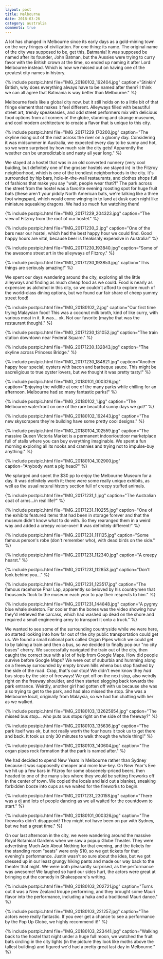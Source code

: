 ```yaml
---
layout: post
title: Melbourne
date: 2018-03-26
category: australia
comments: true
---
```


A lot has changed in Melbourne since its early days as a gold-mining town on the very fringes of civilization.  For one thing: its name.  The original name of the city was supposed to be, get this, Batmania!  It was supposed be named after its founder, John Batman, but the Aussies were trying to curry favor with the British crown at the time, so ended up naming it after Lord Melbourne instead.  Which is how we missed out on having one of the greatest city names in history.

{% include postpic.html file="IMG_20180102_162404.jpg" caption="Stinkin' British, why does everything always have to be named after them? I think we can all agree that Batmania is way better than Melbourne." %}

Melbourne feels like a global city now, but it still holds on to a little bit of that fringe element that makes it feel different.  Alleyways filled with beautiful street art, trendy speakeasies, and odd street performers mix with delicious food options from all corners of the globe, stunning and strange museums, and cool modern architecture to create a flavor that is unique to this city.

{% include postpic.html file="IMG_20171229_170200.jpg" caption="The skyline rising out of the mist across the river on a gloomy day.  Considering it was midsummer in Australia, we expected every day to be sunny and hot, so we were surprised by how much rain the city gets!  Apparently the weather can be unpredictable and nasty all year long." %}

We stayed at a hostel that was in an old converted nunnery (very cool buiding, but definitely one of the grosser hostels we stayed in) in the Fitzroy neighborhood, which is one of the trendiest neighborhoods in the city.  It's surrounded by hip bars, hole-in-the-wall restaurants, and clothes shops full of fashions that make you say "wait, people wear that?!"  The park across the street from the hostel was a favorite evening roosting spot for huge fruit bats (these aren't your piddly North American bats, we're talking like a three foot wingspan), which would come winging in to land at dusk each night like miniature squeaking dragons.  We had so much fun watching them!

{% include postpic.html file="IMG_20171229_204323.jpg" caption="The view of Fitzroy from the roof of our hostel." %}

{% include postpic.html file="IMG_20171230_2.jpg" caption="One of the bars near our hostel, which had the best happy hour we could find.  Good happy hours are vital, because beer is freakishly expensive in Australia!" %}

{% include postpic.html file="IMG_20171230_193840.jpg" caption="Some of the awesome street art in the alleyways of Fitzroy." %}

{% include postpic.html file="IMG_20171230_193853.jpg" caption="This things are seriously amazing!" %}

We spent our days wandering around the city, exploring all the little alleyways and finding as much cheap food as we could.  Food is nearly as expensive as alchohol in this city, so we couldn't afford to explore much of the world-class dining options, but we found our fair share of cheep yummy street food!

{% include postpic.html file="IMG_20180102_2.jpg" caption="Our first time trying Malaysian food!  This was a coconut milk broth, kind of like curry, with various meat in it.  It was... ok.  Not our favorite (maybe that was the restaurant though)." %}

{% include postpic.html file="IMG_20171230_131052.jpg" caption="The train station downtown near Federal Square." %}

{% include postpic.html file="IMG_20171230_132843.jpg" caption="The skyline across Princess Bridge." %}

{% include postpic.html file="IMG_20171230_184821.jpg" caption="Another happy hour special; oysters with bacon and barbeque sauce.  This might be sacreligious to true oyster lovers, but we thought it was pretty tasty!" %}

{% include postpic.html file="IMG_20180101_000326.jpg" caption="Enjoying the wildlife at one of the many parks while chilling for an afternoon.  Melbourne had so many fantastic parks!" %}

{% include postpic.html file="IMG_20180102_1.jpg" caption="The Melbourne waterfront on one of the rare beautiful sunny days we got!" %}

{% include postpic.html file="IMG_20180102_162443.jpg" caption="The new skyscrapers they're building have some pretty cool designs." %}

{% include postpic.html file="IMG_20180104_102559.jpg" caption="The massive Queen Victoria Market is a permanent indoor/outdoor marketplace full of stalls where you can buy everything imaginable.  We spent a fun morning exploring all its nooks and crannies and trying not to impulse-buy anything." %}

{% include postpic.html file="IMG_20180104_102900.jpg" caption="Anybody want a pig head?" %}

We splurged and spent the $30 pp to enjoy the Melbourne Museum for a day.  It was definitely worth it; there were some really unique exhibits, as well as the usual natural history section full of creepy stuffed animals.

{% include postpic.html file="IMG_20171231_1.jpg" caption="The Australian coat of arms...in real life?" %}

{% include postpic.html file="IMG_20171231_110255.jpg" caption="One of the exhibits featured items that had been in storage forever and that the museum didn't know what to do with.  So they rearanged them in a weird way and added a creepy voice-over!  It was definitely different!" %}

{% include postpic.html file="IMG_20171231_111135.jpg" caption="Some famous person's robe (don't remember who), with dead birds on the side." %}

{% include postpic.html file="IMG_20171231_112340.jpg" caption="A creepy hearst." %}

{% include postpic.html file="IMG_20171231_112853.jpg" caption="Don't look behind you..." %}

{% include postpic.html file="IMG_20171231_123517.jpg" caption="The famous racehorse Phar Lap, apparently so beloved by his countrymen that thousands flock to the museum each year to pay their respects to him." %}

{% include postpic.html file="IMG_20171231_144848.jpg" caption="A pygmy blue whale skeleton.  Far cooler than the bones was the video showing how they'd retrieved the carcass, which had washed up dead on the shore and required a small engineering army to transport it onto a truck." %}

We wanted to see some of the surrounding countryside while we were here, so started looking into how far out of the city public transportation could get us.  We found a small national park called Organ Pipes which we could get to by taking a train and then a bus, so we decided to finally pop our "no city buses" cherry.  We successfully navigated the train out of the city, then caught the correct bus with a lot of help from Google Maps.  How did people survive before Google Maps?  We were out of suburbia and humming along on a freeway surrounded by empty brown hills whena bus stop flashed by the side of the road.  Crap, that's our stop!  We didn't even know they *had* bus stops by the side of freeways!  We got off on the next stop, also weirdly right on the freeway shoulder, and then started slogging back towards the park entrance.  Weirdly, another girl had gotten off with us because she was also trying to get to the park, and had also missed the stop.  She was a Melbourne local, originally from Malaysia, so we had fun chatting with her as we walked.

{% include postpic.html file="IMG_20180103_132625654.jpg" caption="The missed bus stop... who puts bus stops right on the side of the freeway?" %}

{% include postpic.html file="IMG_20180103_135636.jpg" caption="The park itself was ok, but not really worth the four hours it took us to get there and back.  It took us only 30 minutes to walk through the whole thing!" %}

{% include postpic.html file="IMG_20180103_140604.jpg" caption="The organ pipes rock formation that the park is named after." %}

We had decided to spend New Years in Melbourne rather than Sydney because it was supposedly cheaper and more low-key.  On New Year's Eve we hit up a few bars in Fitzroy for some obscenely-priced beers, then headed to one of the many sites where they would be setting fireworks off in the center of town.  We copied the locals and laid out a blanket, sneaking forbidden booze into cups as we waited for the fireworks to begin.

{% include postpic.html file="IMG_20171231_230158.jpg" caption="There was a dj and lots of people dancing as we all waited for the countdown to start." %}

{% include postpic.html file="IMG_20180101_000326.jpg" caption="The fireworks didn't disappoint!  They might not have been on par with Sydney, but we had a great time." %}

On our last afternoon in the city, we were wandering around the massive Royal Botanical Gardens when we saw a popup Globe Theater.  They were advertising Much Ado About Nothing for that evening, and the tickets for the standing room "seats" were only $10, so we got tickets for that evening's performance.  Justin wasn't so sure about the idea, but we got dressed up in our least grungy hiking pants and made our way back to the theater that night.  We were both pleasantly surprised, as the performance was awesome!  We laughed so hard our sides hurt, the actors were great at bringing out the comedy in Shakespeare's writing.

{% include postpic.html file="IMG_20180103_202721.jpg" caption="Turns out it was a New Zealand troupe performing, and they brought some Mauri flavor into the performance, including a haka and a traditional Mauri dance." %}

{% include postpic.html file="IMG_20180103_221257.jpg" caption="The actors were really fantastic.  If you ever get a chance to see a performance by the Pop Up Globe, we highly recommend it!" %}

{% include postpic.html file="IMG_20180103_223441.jpg" caption="Walking back to the hostel that night under a huge full moon, we watched the fruit bats circling in the city lights (in the picture they look like moths above the tallest building) and figured we'd had a pretty great last day in Melbourne." %}


